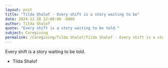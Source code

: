 ```yaml
---
layout: post
title: "Tilda Shalof - Every shift is a story waiting to be"
date: 2024-12-28 12:00:00 -0000
author: Tilda Shalof
quote: "Every shift is a story waiting to be told."
subject: Caregiving
permalink: /Caregiving/Tilda Shalof/Tilda Shalof - Every shift is a story waiting to be
---
```


Every shift is a story waiting to be told.

- Tilda Shalof
